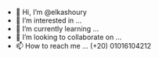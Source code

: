 - 👋 Hi, I’m @elkashoury
- 👀 I’m interested in ...
- 🌱 I’m currently learning ...
- 💞️ I’m looking to collaborate on ...
- 📫 How to reach me ... (+20) 01016104212 

<!---
elkashoury/elkashoury is a ✨ special ✨ repository because its `README.md` (this file) appears on your GitHub profile.
You can click the Preview link to take a look at your changes.
--->
